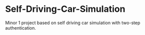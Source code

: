 # Self-Driving-Car-Simulation
Minor 1 project based on self driving car simulation with two-step authentication.
